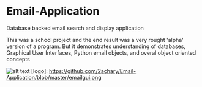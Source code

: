 # Email-Application
Database backed email search and display application

This was a school project and the end result was a very 
rought 'alpha' version of a program. But it demonstrates
understanding of databases, Graphical User Interfaces, 
Python email objects, and overal object oriented concepts


![alt text](https://github.com/2achary/Email-Application/blob/master/emailgui.png "screenshot of application running")
[logo]: https://github.com/2achary/Email-Application/blob/master/emailgui.png


